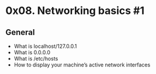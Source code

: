 # 0x08. Networking basics #1

## General
* What is localhost/127.0.0.1
* What is 0.0.0.0
* What is /etc/hosts
* How to display your machine’s active network interfaces